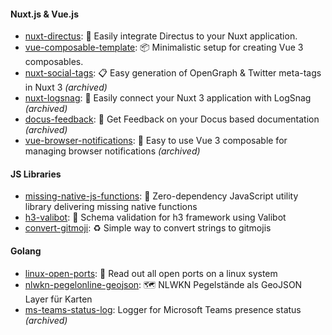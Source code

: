 #### Nuxt.js & Vue.js

- [nuxt-directus](https://github.com/intevel/nuxt-directus): 🐰 Easily integrate Directus to your Nuxt application.
- [vue-composable-template](https://github.com/intevel/vue-composable-template): 📦 Minimalistic setup for creating Vue 3 composables.
- [nuxt-social-tags](https://github.com/intevel/nuxt-social-tags): 📋 Easy generation of OpenGraph & Twitter meta-tags in Nuxt 3 *(archived)*
- [nuxt-logsnag](https://github.com/intevel/nuxt-logsnag): 📰 Easily connect your Nuxt 3 application with LogSnag *(archived)*
- [docus-feedback](https://github.com/intevel/docus-feedback): 🚥 Get Feedback on your Docus based documentation *(archived)*
- [vue-browser-notifications](https://github.com/intevel/vue-browser-notifications): 💬 Easy to use Vue 3 composable for managing browser notifications *(archived)*

#### JS Libraries

- [missing-native-js-functions](https://github.com/trantlabs/missing-native-js-functions): 💼 Zero-dependency JavaScript utility library delivering missing native functions
- [h3-valibot](https://github.com/intevel/h3-valibot): 🤖 Schema validation for h3 framework using Valibot
- [convert-gitmoji](https://github.com/intevel/convert-gitmoji): ♻️ Simple way to convert strings to gitmojis

#### Golang

- [linux-open-ports](https://github.com/intevel/linux-open-ports): 📡 Read out all open ports on a linux system
- [nlwkn-pegelonline-geojson](https://github.com/intevel/nlwkn-pegelonline-geojson): 🗺️ NLWKN Pegelstände als GeoJSON Layer für Karten
- [ms-teams-status-log](https://github.com/intevel/ms-teams-status-log): Logger for Microsoft Teams presence status *(archived)*

